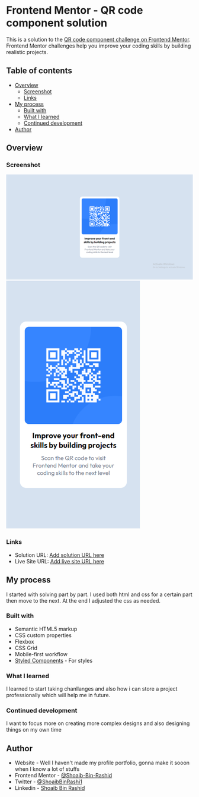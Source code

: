 # Frontend Mentor - QR code component solution

This is a solution to the [QR code component challenge on Frontend Mentor](https://www.frontendmentor.io/challenges/qr-code-component-iux_sIO_H). Frontend Mentor challenges help you improve your coding skills by building realistic projects.

## Table of contents

- [Overview](#overview)
  - [Screenshot](#screenshot)
  - [Links](#links)
- [My process](#my-process)
  - [Built with](#built-with)
  - [What I learned](#what-i-learned)
  - [Continued development](#continued-development)
- [Author](#author)

## Overview

### Screenshot

![desktop image](completed/desktop.png)
![mobile image](completed/mobile.png)

### Links

- Solution URL: [Add solution URL here](https://your-solution-url.com)
- Live Site URL: [Add live site URL here](https://your-live-site-url.com)

## My process

I started with solving part by part.
I used both html and css for a certain part then move to the next. At the end I adjusted the css as needed.

### Built with

- Semantic HTML5 markup
- CSS custom properties
- Flexbox
- CSS Grid
- Mobile-first workflow
- [Styled Components](https://styled-components.com/) - For styles

### What I learned

I learned to start taking chanllanges and also how i can store a project professionally which will help me in future.

### Continued development

I want to focus more on creating more complex designs and also designing things on my own time

## Author

- Website - Well I haven't made my profile portfolio, gonna make it sooon when I know a lot of stuffs
- Frontend Mentor - [@Shoaib-Bin-Rashid](https://www.frontendmentor.io/profile/Shoaib-Bin-Rashid)
- Twitter - [@ShoaibBinRashi1](https://x.com/ShoaibBinRashi1)
- Linkedin - [Shoaib Bin Rashid](https://www.linkedin.com/in/shoaib-bin-rashid)
